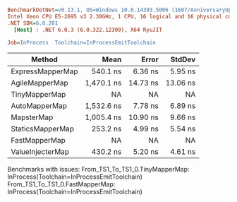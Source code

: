 ``` ini

BenchmarkDotNet=v0.13.1, OS=Windows 10.0.14393.5006 (1607/AnniversaryUpdate/Redstone1)
Intel Xeon CPU E5-2695 v3 2.30GHz, 1 CPU, 16 logical and 16 physical cores
.NET SDK=6.0.201
  [Host] : .NET 6.0.3 (6.0.322.12309), X64 RyuJIT

Job=InProcess  Toolchain=InProcessEmitToolchain  

```
|           Method |       Mean |    Error |   StdDev |
|----------------- |-----------:|---------:|---------:|
| ExpressMapperMap |   540.1 ns |  6.36 ns |  5.95 ns |
|   AgileMapperMap | 1,470.1 ns | 14.73 ns | 13.06 ns |
|    TinyMapperMap |         NA |       NA |       NA |
|    AutoMapperMap | 1,532.6 ns |  7.78 ns |  6.89 ns |
|       MapsterMap | 1,005.4 ns | 10.90 ns |  9.66 ns |
| StaticsMapperMap |   253.2 ns |  4.99 ns |  5.54 ns |
|    FastMapperMap |         NA |       NA |       NA |
| ValueInjecterMap |   430.2 ns |  5.20 ns |  4.61 ns |

Benchmarks with issues:
  From_TS1_To_TS1_0.TinyMapperMap: InProcess(Toolchain=InProcessEmitToolchain)
  From_TS1_To_TS1_0.FastMapperMap: InProcess(Toolchain=InProcessEmitToolchain)
